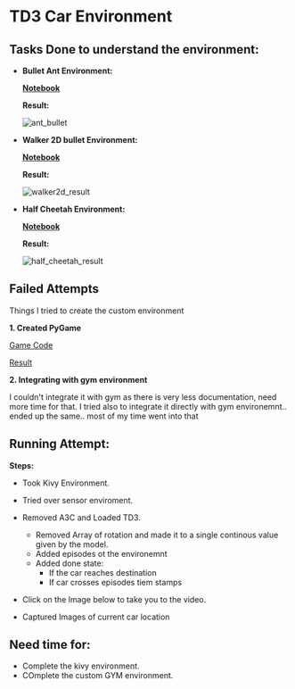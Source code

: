 # TD3 Car Environment 

## Tasks Done to understand the environment:

* **Bullet Ant Environment:**

  [**Notebook**](Reinforcement_learning_Ant_Bullet_Environment_.ipynb)
  
  **Result:**
  
  ![ant_bullet](Assets/ant_bullet.gif)

* **Walker 2D bullet Environment:**

  [**Notebook**](Reinforcement_learning_Walker2D_Bullet_Environment_.ipynb)
  
  **Result:**
  
  ![walker2d_result](Assets/walker_bullet.gif)

* **Half Cheetah Environment:**

  [**Notebook**](Reinforcement_learning_Half_Cheetah_Bullet_Environment_.ipynb)
  
  **Result:**
   
  ![half_cheetah_result](half_cheetah.gif)

## Failed Attempts

Things I tried to create the custom environment

**1. Created PyGame**

[Game Code]()

[Result]()

**2. Integrating with gym environment**

I couldn't integrate it with gym as there is very less documentation, need more time for that. 
I tried also to integrate it directly with gym environemnt.. ended up the same..
most of my time went into that

## Running Attempt:

**Steps:**

* Took Kivy Environment.
* Tried over sensor enviroment.
* Removed A3C and Loaded TD3.
  * Removed Array of rotation and made it to a single continous value given by the model.
  * Added episodes ot the environemnt
  * Added done state:
    * If the car reaches destination
    * If car crosses episodes tiem stamps
 * Click on the lmage below to take you to the video.
 
 * Captured Images of current car location
 

## Need time for:

* Complete the kivy environment.
* COmplete the custom GYM environment.
    
  
